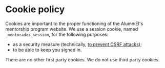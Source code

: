 # Cookie policy

Cookies are important to the proper functioning of the AlumniEI's mentorship
program website. We use a session cookie, named `_mentorados_session`, for the
following purposes:

- as a security measure (technically, [to prevent CSRF attacks](https://en.wikipedia.org/wiki/Cross-site_request_forgery#Double_Submit_Cookie));
- to be able to keep you signed in.

There are no other first party cookies. We do not use third party cookies.
